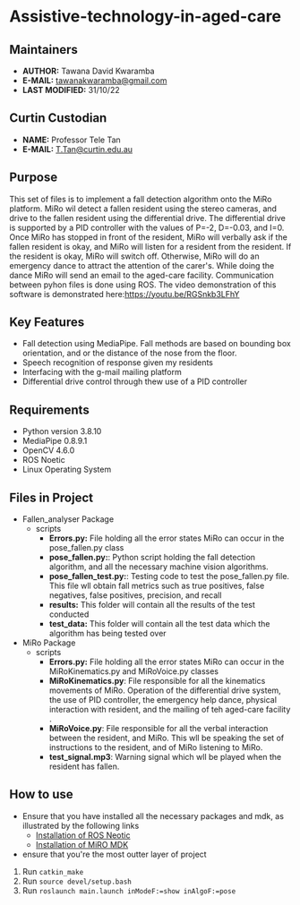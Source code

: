 # Assistive-technology-in-aged-care

## Maintainers
- **AUTHOR:** Tawana David Kwaramba
- **E-MAIL:** tawanakwaramba@gmail.com
- **LAST MODIFIED:** 31/10/22

## Curtin Custodian
- **NAME:** Professor Tele Tan
- **E-MAIL:** T.Tan@curtin.edu.au

## Purpose
This set of files is to implement a fall detection algorithm onto the MiRo platform. MiRo wil detect a fallen resident using the stereo cameras, and drive to the fallen resident using the differential drive. The differential drive is supported by a PID controller with the values of P=-2, D=-0.03, and I=0. Once MiRo has stopped in front of the resident, MiRo will verbally ask if the fallen resident is okay, and MiRo will listen for a resident from the resident. If the resident is okay, MiRo will switch off. Otherwise, MiRo will do an emergency dance to attract the attention of the carer's. While doing the dance MiRo will send an email to the aged-care facility. Communication between pyhon files is done using ROS. The video demonstration of this software is demonstrated here:https://youtu.be/RGSnkb3LFhY

## Key Features
- Fall detection using MediaPipe. Fall methods are based on bounding box
orientation, and or the distance of the nose from the floor. 
- Speech recognition of response given my residents
- Interfacing with the g-mail mailing platform 
- Differential drive control through thew use of a PID controller

## Requirements
- Python version 3.8.10
- MediaPipe 0.8.9.1
- OpenCV 4.6.0
- ROS Noetic 
- Linux Operating System

## Files in Project
- Fallen_analyser Package 
    - scripts
        - **Errors.py:** File holding all the error states MiRo can occur in the pose_fallen.py class 
        - **pose_fallen.py:**: Python script holding the fall detection algorithm, and all the necessary machine vision algorithms.
        - **pose_fallen_test.py:**: Testing code to test the pose_fallen.py file. This file wll obtain fall metrics such as true positives, false negatives, false positives, precision, and recall
        - **results:** This folder will contain all the results of the test conducted
        - **test_data:** This folder will contain all the test data which the algorithm has being tested over
- MiRo Package
    - scripts
        - **Errors.py:** File holding all the error states MiRo can occur in the MiRoKinematics.py and MiRoVoice.py classes
        - **MiRoKinematics.py**: File responsible for all the kinematics movements of MiRo. Operation of the differential drive system, the use of PID controller, the emergency help dance, physical interaction with resident, and the mailing of teh aged-care facility . 
        - **MiRoVoice.py**: File responsible for all the verbal interaction between the resident, and MiRo. This wll be speaking the set of instructions to the resident, and of MiRo listening to MiRo.
        - **test_signal.mp3**: Warning signal which wll be played when the resident has fallen.

## How to use
- Ensure that you have installed all the necessary packages and mdk, as illustrated by the following links
    - [Installation of ROS Neotic](http://labs.consequentialrobotics.com/miro-e/docs/index.php?page=Developer_Install_Steps_Install_ROS)
    - [Installation of MiRO MDK](http://labs.consequentialrobotics.com/miro-e/docs/index.php?page=Developer_Install_Steps_Install_MDK)
- ensure that you're the most outter layer of project
1. Run `catkin_make`
2. Run `source devel/setup.bash`
3. Run `roslaunch main.launch inModeF:=show inAlgoF:=pose`
